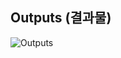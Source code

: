 ## Outputs (결과물)

![Outputs](https://github.com/user-attachments/assets/010f5f9a-0953-4769-8704-6a8f72a9cb4f)
